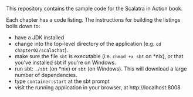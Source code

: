 This repository contains the sample code for the Scalatra in Action book.

Each chapter has a code listing. The instructions for building the listings
boils down to:

* have a JDK installed
* change into the top-level directory of the application (e.g. `cd chapter02/scalachat`).
* make sure the file `sbt` is executable (i.e. `chmod +x sbt` on *nix), or that you've installed sbt if you're on Windows.
* run sbt: `./sbt` (on *nix) or `sbt` (on Windows). This will download a large number of dependencies.
* type `container:start` at the sbt prompt
* visit the running application in your browser, at http://localhost:8008


